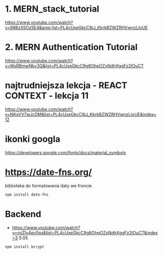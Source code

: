 # 1. MERN_stack_tutorial

https://www.youtube.com/watch?v=98BzS5Oz5E4&amp;list=PL4cUxeGkcC9iJ_KkrkBZWZRHVwnzLIoUE

# 2. MERN Authentication Tutorial

https://www.youtube.com/watch?v=WsRBmwNkv3Q&list=PL4cUxeGkcC9g8OhpOZxNdhXggFz2lOuCT

# najtrudniejsza lekcja - REACT CONTEXT - lekcja 11

https://www.youtube.com/watch?v=NKsVV7wJcDM&list=PL4cUxeGkcC9iJ_KkrkBZWZRHVwnzLIoUE&index=12

# ikonki googla

https://developers.google.com/fonts/docs/material_symbols

# https://date-fns.org/

biblioteka do formatowania daty
we froncie

```sh
npm install date-fns
```

# Backend

- https://www.youtube.com/watch?v=mjZIv4ey0ps&list=PL4cUxeGkcC9g8OhpOZxNdhXggFz2lOuCT&index=3 5:05

```sh
npm install bcrypt
```
